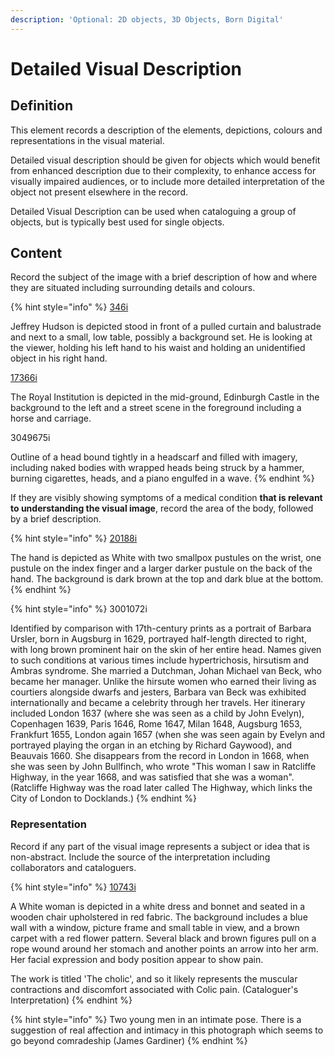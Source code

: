 ```yaml
---
description: 'Optional: 2D objects, 3D Objects, Born Digital'
---
```


# Detailed Visual Description

## Definition

This element records a description of the elements, depictions, colours and representations in the visual material. 

Detailed visual description should be given for objects which would benefit from enhanced description due to their complexity, to enhance access for visually impaired audiences, or to include more detailed interpretation of the object not present elsewhere in the record. 

Detailed Visual Description can be used when cataloguing a group of objects, but is typically best used for single objects. 

## Content 

Record the subject of the image with a brief description of how and where they are situated including surrounding details and colours. 

{% hint style="info" %}
[346i](https://wellcomecollection.org/works/cbg7f99c/items)

Jeffrey Hudson is depicted stood in front of a pulled curtain and balustrade and next to a small, low table, possibly a background set. He is looking at the viewer, holding his left hand to his waist and holding an unidentified object in his right hand.  

[17366i](https://wellcomecollection.org/works/seh8j4k5)

The Royal Institution is depicted in the mid-ground, Edinburgh Castle in the background to the left and a street scene in the foreground including a horse and carriage. 

3049675i

Outline of a head bound tightly in a headscarf and filled with imagery, including naked bodies with wrapped heads being struck by a hammer, burning cigarettes, heads, and a piano engulfed in a wave.
{% endhint %}

If they are visibly showing symptoms of a medical condition **that is relevant to understanding the visual image**, record the area of the body, followed by a brief description.

{% hint style="info" %}
[20188i](https://wellcomecollection.org/works/w94we2mf)

The hand is depicted as White with two smallpox pustules on the wrist, one pustule on the index finger and a larger darker pustule on the back of the hand. The background is dark brown at the top and dark blue at the bottom. 
{% endhint %}

{% hint style="info" %}
3001072i

Identified by comparison with 17th-century prints as a portrait of Barbara Ursler, born in Augsburg in 1629, portrayed half-length directed to right, with long brown prominent hair on the skin of her entire head. Names given to such conditions at various times include hypertrichosis, hirsutism and Ambras syndrome. She married a Dutchman, Johan Michael van Beck, who became her manager. Unlike the hirsute women who earned their living as courtiers alongside dwarfs and jesters, Barbara van Beck was exhibited internationally and became a celebrity through her travels. Her itinerary included London 1637 \(where she was seen as a child by John Evelyn\), Copenhagen 1639, Paris 1646, Rome 1647, Milan 1648, Augsburg 1653, Frankfurt 1655, London again 1657 \(when she was seen again by Evelyn and portrayed playing the organ in an etching by Richard Gaywood\), and Beauvais 1660. She disappears from the record in London in 1668, when she was seen by John Bullfinch, who wrote "This woman I saw in Ratcliffe Highway, in the year 1668, and was satisfied that she was a woman". \(Ratcliffe Highway was the road later called The Highway, which links the City of London to Docklands.\)
{% endhint %}

### Representation

Record if any part of the visual image represents a subject or idea that is non-abstract. Include the source of the interpretation including collaborators and cataloguers. 

{% hint style="info" %}
[10743i](https://wellcomecollection.org/works/h7k5949x)

A White woman is depicted in a white dress and bonnet and seated in a wooden chair upholstered in red fabric. The background includes a blue wall with a window, picture frame and small table in view, and a brown carpet with a red flower pattern. Several black and brown figures pull on a rope wound around her stomach and another points an arrow into her arm. Her facial expression and body position appear to show pain.

The work is titled 'The cholic', and so it likely represents the muscular contractions and discomfort associated with Colic pain. \(Cataloguer's Interpretation\)
{% endhint %}

{% hint style="info" %}
Two young men in an intimate pose. There is a suggestion of real affection and intimacy in this photograph which seems to go beyond comradeship \(James Gardiner\)
{% endhint %}





 







